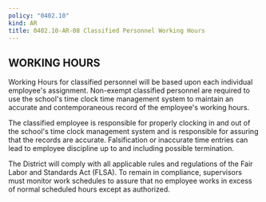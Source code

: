 ```yaml
---
policy: "0402.10"
kind: AR
title: 0402.10-AR-08 Classified Personnel Working Hours
---
```


## WORKING HOURS

Working Hours for classified personnel will be based upon each individual employee's assignment.   Non-exempt classified personnel are required to use the school's time clock time management system to maintain an accurate and contemporaneous record of the employee's working hours.

The classified employee is responsible for properly clocking in and out of the school's time clock management system and is responsible for assuring that the records are accurate.   Falsification or inaccurate time entries can lead to employee discipline up to and including possible termination.

The District will comply with all applicable rules and regulations of the Fair Labor and Standards Act (FLSA). To remain in compliance, supervisors must monitor work schedules to assure that no employee works in excess of normal scheduled hours except as authorized.
